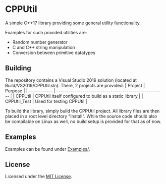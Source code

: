 # CPPUtil
A simple C++17 library providing some general utility functionality.

Examples for such provided utilities are:
- Random number generator
- C and C++ string manipulation
- Conversion between primitive datatypes

## Building
The repository contains a Visual Studio 2019 solution (located at Build/VS2019/CPPUtil.sln). There, 2 projects are provided:
| Project      | Purpose                                                |
| ------------ | ------------------------------------------------------ |
| CPPUtil      | CPPUtil itself configured to build as a static library |
| CPPUtil_Test | Used for testing CPPUtil                               |

To build the library, simply build the CPPUtil project. All library files are then placed in a root level directory "Install". While the source code should also be compilable on Linux as well, no build setup is provided for that as of now.

## Examples
Examples can be found under [Examples/](https://github.com/marco-stephan/CPPUtil/tree/master/Sources/Examples).

## License
Licensed under the [MIT License](LICENSE).
